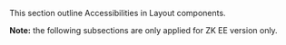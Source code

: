 This section outline Accessibilities in Layout components.

**Note:** the following subsections are only applied for ZK EE version
only.
